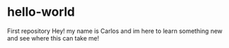 # hello-world
First repository
Hey! my name is Carlos and im here to learn something new 
and see where this can take me!
